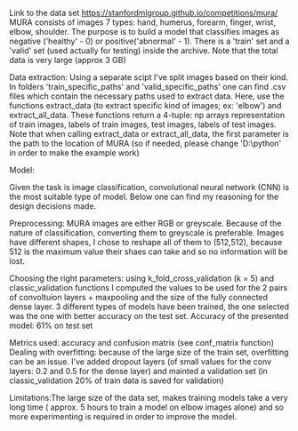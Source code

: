 Link to the data set https://stanfordmlgroup.github.io/competitions/mura/
MURA consists of images 7 types: hand, humerus, forearm, finger, wrist, elbow, shoulder. The purpose is to build a model that classifies images as negative ('healthy' - 0) or positive('abnormal' - 1). There is a 'train' set and a 'valid' set (used actually for testing) inside the archive. Note that the total data is very large (approx 3 GB)

Data extraction:
Using a separate scipt I've split images based on their kind. In folders 'train_specific_paths' and 'valid_specific_paths' one can find .csv files which contain the necessary paths used to extract data.
Here, use the functions extract_data (to extract specific kind of images; ex: 'elbow') and extract_all_data. These functions return a 4-tuple: np arrays representation of train images, labels of train images, test images, labels of test images.
Note that when calling extract_data or extract_all_data, the first parameter is the path to the location of MURA (so if needed, please change 'D:\\python' in order to make the example work)

Model:

Given the task is image classification, convolutional neural network (CNN) is the most suitable type of model. Below one can find my reasoning for the design decisions made.

Preprocessing: MURA images are either RGB or greyscale. Because of the nature of classification, converting them to greyscale is preferable. Images have different shapes, I chose to reshape all of them to (512,512), because 512 is the maximum value their shaes can take and so no information will be lost.

Choosing the right parameters: using k_fold_cross_validation (k = 5) and classic_validation functions I computed the values to be used for the 2 pairs of convoltuion layers + maxpooling and the size of the fully connected dense layer. 3 different types of models have been trained, the one selected was the one with better accuracy on the test set.
Accuracy of the presented model: 61% on test set 

Metrics used: accuracy and confusion matrix (see conf_matrix function)
Dealing with overfitting: because of the large size of the train set, overfitting can be an issue. I've added dropout layers (of small values for the conv layers: 0.2 and 0.5 for the dense layer) and mainted a validation set (in classic_validation 20% of train data is saved for validation)

Limitations:The large size of the data set, makes training models take a very long time ( approx. 5 hours to train a model on elbow images alone) and so more experimenting is required in order to improve the model.
